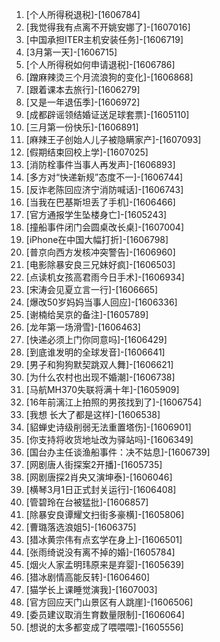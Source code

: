 
1. [个人所得税退税]-[1606784]
1. [我觉得我有点离不开姚安娜了]-[1607016]
1. [中国承担ITER主机安装任务]-[1606719]
1. [3月第一天]-[1606715]
1. [个人所得税如何申请退税]-[1606786]
1. [蹭麻辣烫三个月流浪狗的变化]-[1606868]
1. [跟着课本去旅行]-[1606279]
1. [又是一年退伍季]-[1606972]
1. [成都辟谣领结婚证送足球套票]-[1605110]
1. [三月第一份快乐]-[1606891]
1. [麻辣王子创始人儿子被隐瞒家产]-[1607093]
1. [假期结束回校上学]-[1607025]
1. [消防栓事件当事人再发声]-[1606893]
1. [多方对“快递新规”态度不一]-[1606744]
1. [反诈老陈回应济宁消防喊话]-[1606743]
1. [当我在巴基斯坦丢了手机]-[1606466]
1. [官方通报学生坠楼身亡]-[1605243]
1. [撞船事件闭门会圆桌改长桌]-[1607004]
1. [iPhone在中国大幅打折]-[1606798]
1. [普京向西方发核冲突警告]-[1606960]
1. [电影除暴安良三兄妹好疯]-[1606503]
1. [点读机女孩高君雨今日手术]-[1606934]
1. [宋涛会见夏立言一行]-[1606665]
1. [爆改50岁妈妈当事人回应]-[1606336]
1. [谢楠给吴京的备注]-[1605789]
1. [龙年第一场滑雪]-[1606463]
1. [快递必须上门你同意吗]-[1606429]
1. [到底谁发明的全球发音]-[1606641]
1. [男子和狗狗默契跳双人舞]-[1606621]
1. [为什么农村也出现不婚潮]-[1606738]
1. [马航MH370失联将满十年]-[1605909]
1. [16年前漓江上拍照的男孩找到了]-[1606754]
1. [我想 长大了都是这样]-[1606538]
1. [貂蝉史诗级削弱无法重置塔伤]-[1606901]
1. [你支持将收货地址改为驿站吗]-[1606349]
1. [国台办主任谈渔船事件：决不姑息]-[1606739]
1. [网剧唐人街探案2开播]-[1605735]
1. [网剧唐探2肖央又演坤泰]-[1606046]
1. [横琴3月1日正式封关运行]-[1606408]
1. [管碧玲在台被猛批]-[1606857]
1. [除暴安良谭耀文扫街多豪横]-[1605806]
1. [曹璐落选浪姐5]-[1606375]
1. [猎冰黄宗伟有点玄学在身上]-[1606501]
1. [张雨绮说没有离不掉的婚]-[1605784]
1. [烟火人家孟明玮原来是弃婴]-[1605639]
1. [猎冰剧情高能反转]-[1606460]
1. [猫学长上课睡觉演我]-[1607003]
1. [官方回应天门山景区有人跳崖]-[1606506]
1. [委员建议取消生育数量限制]-[1606064]
1. [想说的太多都变成了喂喂喂]-[1605556]
